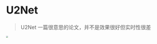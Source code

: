 <head>
	<style type="text/css">h1:first-child {display:none;}</style>
	<script type="text/javascript" src="https://cdn.mathjax.org/mathjax/latest/MathJax.js?config=TeX-AMS-MML_HTMLorMML"></script>
    <script type="text/x-mathjax-config">
        MathJax.Hub.Config({
            tex2jax: {
            skipTags: ['script', 'noscript', 'style', 'textarea', 'pre'],
            inlineMath: [['$','$']]
            }
        });
    </script>
</head>

# U2Net

> U2Net 一篇很意思的论文，并不是效果很好但实时性很差

<img src="https://gcore.jsdelivr.net/gh/lblbk/picgo/work/20210808151739.png" style="zoom: 33%;" />

